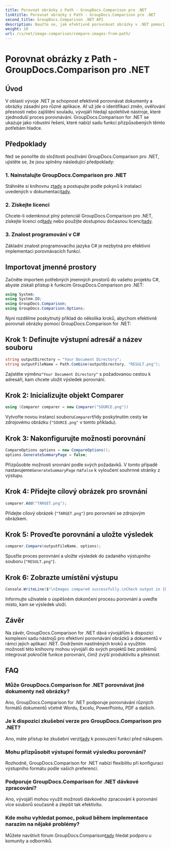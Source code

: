 ```yaml
---
title: Porovnat obrázky z Path - GroupDocs.Comparison pro .NET
linktitle: Porovnat obrázky z Path - GroupDocs.Comparison pro .NET
second_title: GroupDocs.Comparison .NET API
description: Naučte se, jak efektivně porovnávat obrázky v .NET pomocí knihovny GroupDocs.Comparison. Postupujte podle podrobného průvodce pro bezproblémovou integraci.
weight: 10
url: /cs/net/image-comparison/compare-images-from-path/
---
```


# Porovnat obrázky z Path - GroupDocs.Comparison pro .NET

## Úvod
V oblasti vývoje .NET je schopnost efektivně porovnávat dokumenty a obrázky zásadní pro různé aplikace. Ať už jde o identifikaci změn, ověřování přesnosti nebo zajištění souladu, vývojáři hledají spolehlivé nástroje, které zjednoduší proces porovnávání. GroupDocs.Comparison for .NET se ukazuje jako robustní řešení, které nabízí sadu funkcí přizpůsobených těmto potřebám hladce.
## Předpoklady
Než se ponoříte do složitosti používání GroupDocs.Comparison pro .NET, ujistěte se, že jsou splněny následující předpoklady:
### 1. Nainstalujte GroupDocs.Comparison pro .NET
 Stáhněte si knihovnu z[tady](https://releases.groupdocs.com/comparison/net/) a postupujte podle pokynů k instalaci uvedených v dokumentaci[tady](https://tutorials.groupdocs.com/comparison/net/).
### 2. Získejte licenci
 Chcete-li odemknout plný potenciál GroupDocs.Comparison pro .NET, získejte licenci od[tady](https://purchase.groupdocs.com/buy) nebo použijte dostupnou dočasnou licenci[tady](https://purchase.groupdocs.com/temporary-license/).
### 3. Znalost programování v C#
Základní znalost programovacího jazyka C# je nezbytná pro efektivní implementaci porovnávacích funkcí.

## Importovat jmenné prostory
Začněte importem potřebných jmenných prostorů do vašeho projektu C#, abyste získali přístup k funkcím GroupDocs.Comparison pro .NET:
```csharp
using System;
using System.IO;
using GroupDocs.Comparison;
using GroupDocs.Comparison.Options;
```

Nyní rozdělme poskytnutý příklad do několika kroků, abychom efektivně porovnali obrázky pomocí GroupDocs.Comparison for .NET:
## Krok 1: Definujte výstupní adresář a název souboru
```csharp
string outputDirectory = "Your Document Directory";
string outputFileName = Path.Combine(outputDirectory, "RESULT.png");
```
 Zajistěte výměnu`"Your Document Directory"` s požadovanou cestou k adresáři, kam chcete uložit výsledek porovnání.
## Krok 2: Inicializujte objekt Comparer
```csharp
using (Comparer comparer = new Comparer("SOURCE.png"))
```
 Vytvořte novou instanci souboru`Comparer`třídy poskytnutím cesty ke zdrojovému obrázku (`"SOURCE.png"` v tomto příkladu).
## Krok 3: Nakonfigurujte možnosti porovnání
```csharp
CompareOptions options = new CompareOptions();
options.GenerateSummaryPage = false;
```
 Přizpůsobte možnosti srovnání podle svých požadavků. V tomto případě nastavujeme`GenerateSummaryPage` na`false` k vyloučení souhrnné stránky z výstupu.
## Krok 4: Přidejte cílový obrázek pro srovnání
```csharp
comparer.Add("TARGET.png");
```
Přidejte cílový obrázek (`"TARGET.png"`) pro porovnání se zdrojovým obrázkem.
## Krok 5: Proveďte porovnání a uložte výsledek
```csharp
comparer.Compare(outputFileName, options);
```
Spusťte proces porovnání a uložte výsledek do zadaného výstupního souboru (`"RESULT.png"`).
## Krok 6: Zobrazte umístění výstupu
```csharp
Console.WriteLine($"\nImages compared successfully.\nCheck output in {Directory.GetCurrentDirectory()}.");
```
Informujte uživatele o úspěšném dokončení procesu porovnání a uveďte místo, kam se výsledek uloží.

## Závěr
Na závěr, GroupDocs.Comparison for .NET dává vývojářům k dispozici komplexní sadu nástrojů pro efektivní porovnávání obrázků a dokumentů v rámci jejich aplikací .NET. Dodržením nastíněných kroků a využitím možností této knihovny mohou vývojáři do svých projektů bez problémů integrovat pokročilé funkce porovnání, čímž zvýší produktivitu a přesnost.
## FAQ
### Může GroupDocs.Comparison for .NET porovnávat jiné dokumenty než obrázky?
Ano, GroupDocs.Comparison for .NET podporuje porovnávání různých formátů dokumentů včetně Wordu, Excelu, PowerPointu, PDF a dalších.
### Je k dispozici zkušební verze pro GroupDocs.Comparison pro .NET?
 Ano, máte přístup ke zkušební verzi[tady](https://releases.groupdocs.com/) k posouzení funkcí před nákupem.
### Mohu přizpůsobit výstupní formát výsledku porovnání?
Rozhodně, GroupDocs.Comparison for .NET nabízí flexibilitu při konfiguraci výstupního formátu podle vašich preferencí.
### Podporuje GroupDocs.Comparison for .NET dávkové zpracování?
Ano, vývojáři mohou využít možnosti dávkového zpracování k porovnání více souborů současně a zlepšit tak efektivitu.
### Kde mohu vyhledat pomoc, pokud během implementace narazím na nějaké problémy?
 Můžete navštívit fórum GroupDocs.Comparison[tady](https://forum.groupdocs.com/c/comparison/12) hledat podporu u komunity a odborníků.